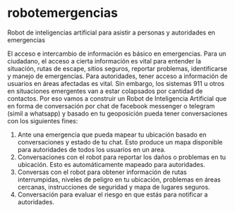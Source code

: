 # robotemergencias

Robot de inteligencias artificial para asistir a personas y autoridades en emergencias

El acceso e intercambio de información es básico en emergencias. Para un ciudadano, el acceso a cierta información es vital para entender la situación, rutas de escape, sitios seguros, reportar problemas, identificarse y manejo de emergencias. Para autoridades, tener acceso a información de usuarios en áreas afectadas es vital.
Sin embargo, los sistemas 911 u otros en situaciones emergentes van a estar colapsados por cantidad de contactos. Por eso vamos a construir un Robot de Inteligencia Artificial que en forma de conversación por chat de facebook messenger o telegram (simil a whatsapp) y basado en tu geoposición pueda tener conversaciones con los siguientes fines:

1) Ante una emergencia que pueda mapear tu ubicación basado en conversaciones y estado de tu chat. Esto produce un mapa disponible para autoridades de todos los usuarios en un area.
2) Conversaciones con el robot para reportar los daños o problemas en tu ubicación. Esto es automáticamente mapeado para autoridades.
3) Conversas con el robot para obtener información de rutas interrumpidas, niveles de peligro en tu ubicación, problemas en áreas cercanas, instrucciones de seguridad y mapa de lugares seguros.
4) Conversación para evaluar el riesgo en que estás para notificar a autoridades.
